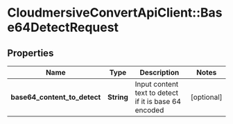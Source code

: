 # CloudmersiveConvertApiClient::Base64DetectRequest

## Properties
Name | Type | Description | Notes
------------ | ------------- | ------------- | -------------
**base64_content_to_detect** | **String** | Input content text to detect if it is base 64 encoded | [optional] 


